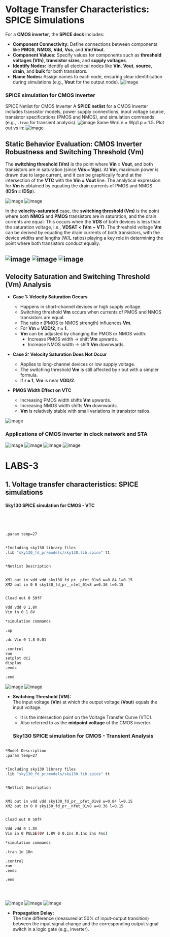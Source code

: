 #  Voltage Transfer Characteristics: SPICE Simulations 
For a **CMOS inverter**, the **SPICE deck** includes:

- **Component Connectivity:** Define connections between components like **PMOS**, **NMOS**, **Vdd**, **Vss**, and **Vin/Vout**. 
- **Component Values:** Specify values for components such as **threshold voltages (Vth)**, **transistor sizes**, and **supply voltages**.
- **Identify Nodes:** Identify all electrical nodes like **Vin**, **Vout**, **source**, **drain**, and **bulk** for both transistors.
- **Name Nodes:** Assign names to each node, ensuring clear identification during simulations (e.g., **Vout** for the output node).
![image](https://github.com/manohargumma/INTRODUCTION-TO-CIRCUIT-DESIGN-AND-SPICE-SIMUATIONS/blob/931a2bdce0f0a3debb588666d832a32fe13c7fdb/DAY3/day3pics/Screenshot%20from%202025-10-16%2021-39-24.png)
### SPICE simulation for CMOS inverter
SPICE Netlist for CMOS Inverter 
A **SPICE netlist** for a CMOS inverter includes transistor models, power supply connections, input voltage source, transistor specifications (PMOS and NMOS), and simulation commands (e.g., `.tran` for transient analysis).
![image](https://github.com/manohargumma/INTRODUCTION-TO-CIRCUIT-DESIGN-AND-SPICE-SIMUATIONS/blob/931a2bdce0f0a3debb588666d832a32fe13c7fdb/DAY3/day3pics/Screenshot%20from%202025-10-16%2021-39-58.png)
Same Wn/Ln = Wp/Lp = 1.5. Plot out vs in:
![image](https://github.com/manohargumma/INTRODUCTION-TO-CIRCUIT-DESIGN-AND-SPICE-SIMUATIONS/blob/931a2bdce0f0a3debb588666d832a32fe13c7fdb/DAY3/day3pics/Screenshot%20from%202025-10-16%2021-43-20.png)

## **Static Behavior Evaluation: CMOS Inverter Robustness and Switching Threshold (Vm)**  
The **switching threshold (Vm)** is the point where **Vin = Vout**, and both transistors are in saturation (since **Vds = Vgs**). At **Vm**, maximum power is drawn due to large current, and it can be graphically found at the intersection of the **VTC** with the **Vin = Vout** line. The analytical expression for **Vm** is obtained by equating the drain currents of PMOS and NMOS (**IDSn = IDSp**).

![image](https://github.com/manohargumma/INTRODUCTION-TO-CIRCUIT-DESIGN-AND-SPICE-SIMUATIONS/blob/931a2bdce0f0a3debb588666d832a32fe13c7fdb/DAY3/day3pics/Screenshot%20from%202025-10-16%2021-44-19.png)
![image](https://github.com/manohargumma/INTRODUCTION-TO-CIRCUIT-DESIGN-AND-SPICE-SIMUATIONS/blob/931a2bdce0f0a3debb588666d832a32fe13c7fdb/DAY3/day3pics/Screenshot%20from%202025-10-16%2021-44-45.png)

In the **velocity-saturated** case, the **switching threshold (Vm)** is the point where both **NMOS** and **PMOS** transistors are in saturation, and the drain currents are equal. This occurs when the **VDS** of both devices is less than the saturation voltage, i.e., **VDSAT < (Vm − VT)**. The threshold voltage **Vm** can be derived by equating the drain currents of both transistors, with the device widths and lengths (W/L ratios) playing a key role in determining the point where both transistors conduct equally.

![image](https://github.com/manohargumma/INTRODUCTION-TO-CIRCUIT-DESIGN-AND-SPICE-SIMUATIONS/blob/931a2bdce0f0a3debb588666d832a32fe13c7fdb/DAY3/day3pics/Screenshot%20from%202025-10-16%2021-45-51.png)
![image](https://github.com/manohargumma/INTRODUCTION-TO-CIRCUIT-DESIGN-AND-SPICE-SIMUATIONS/blob/931a2bdce0f0a3debb588666d832a32fe13c7fdb/DAY3/day3pics/Screenshot%20from%202025-10-16%2021-46-19.png)
![image](https://github.com/manohargumma/INTRODUCTION-TO-CIRCUIT-DESIGN-AND-SPICE-SIMUATIONS/blob/931a2bdce0f0a3debb588666d832a32fe13c7fdb/DAY3/day3pics/Screenshot%20from%202025-10-16%2021-48-04.png)
---

## Velocity Saturation and Switching Threshold (Vm) Analysis

- **Case 1: Velocity Saturation Occurs**  
  - Happens in short-channel devices or high supply voltage.  
  - Switching threshold **Vm** occurs when currents of PMOS and NMOS transistors are equal.  
  - The ratio **r** (PMOS to NMOS strength) influences **Vm**.  
  - For **Vm ≈ VDD/2**, **r ≈ 1**.  
  - **Vm** can be adjusted by changing the PMOS or NMOS width:  
    - Increase PMOS width → shift **Vm** upwards.  
    - Increase NMOS width → shift **Vm** downwards.  

- **Case 2: Velocity Saturation Does Not Occur**  
  - Applies to long-channel devices or low supply voltage.  
  - The switching threshold **Vm** is still affected by **r** but with a simpler formula.  
  - If **r ≈ 1**, **Vm** is near **VDD/2**.

- **PMOS Width Effect on VTC**  
  - Increasing PMOS width shifts **Vm** upwards.  
  - Increasing NMOS width shifts **Vm** downwards.  
  - **Vm** is relatively stable with small variations in transistor ratios.

![image](https://github.com/manohargumma/INTRODUCTION-TO-CIRCUIT-DESIGN-AND-SPICE-SIMUATIONS/blob/1007403bf643e51b75e9906e83a9e1f0188b6369/DAY3/day3pics/Screenshot%20from%202025-10-16%2021-54-58.png)
### Applications of CMOS inverter in clock network and STA
![image](https://github.com/manohargumma/INTRODUCTION-TO-CIRCUIT-DESIGN-AND-SPICE-SIMUATIONS/blob/1007403bf643e51b75e9906e83a9e1f0188b6369/DAY3/day3pics/Screenshot%20from%202025-10-16%2021-55-45.png)
![image](https://github.com/manohargumma/INTRODUCTION-TO-CIRCUIT-DESIGN-AND-SPICE-SIMUATIONS/blob/1007403bf643e51b75e9906e83a9e1f0188b6369/DAY3/day3pics/Screenshot%20from%202025-10-16%2021-56-15.png)
![image](https://github.com/manohargumma/INTRODUCTION-TO-CIRCUIT-DESIGN-AND-SPICE-SIMUATIONS/blob/1007403bf643e51b75e9906e83a9e1f0188b6369/DAY3/day3pics/Screenshot%20from%202025-10-16%2021-56-38.png)
![image](https://github.com/manohargumma/INTRODUCTION-TO-CIRCUIT-DESIGN-AND-SPICE-SIMUATIONS/blob/1007403bf643e51b75e9906e83a9e1f0188b6369/DAY3/day3pics/Screenshot%20from%202025-10-16%2021-56-44.png)
# LABS-3
## 1. Voltage transfer characteristics: SPICE simulations
#### Sky130 SPICE simulation for CMOS - VTC

```bash



     
.param temp=27


*Including sky130 library files
.lib "sky130_fd_pr/models/sky130.lib.spice" tt


*Netlist Description


XM1 out in vdd vdd sky130_fd_pr__pfet_01v8 w=0.84 l=0.15
XM2 out in 0 0 sky130_fd_pr__nfet_01v8 w=0.36 l=0.15


Cload out 0 50fF

Vdd vdd 0 1.8V
Vin in 0 1.8V

*simulation commands

.op

.dc Vin 0 1.8 0.01

.control
run
setplot dc1
display
.endc

.end

 ```       
![image](https://github.com/manohargumma/INTRODUCTION-TO-CIRCUIT-DESIGN-AND-SPICE-SIMUATIONS/blob/adf92648afa74771e56fa76a69d2d8d43c95923c/DAY3/day3pics/Screenshot%20from%202025-10-16%2022-21-12.png)
![image](https://github.com/manohargumma/INTRODUCTION-TO-CIRCUIT-DESIGN-AND-SPICE-SIMUATIONS/blob/adf92648afa74771e56fa76a69d2d8d43c95923c/DAY3/day3pics/Screenshot%20from%202025-10-16%2022-21-32.png)
- **Switching Threshold (VM):**  
  The input voltage (**Vin**) at which the output voltage (**Vout**) equals the input voltage.  
  - It is the intersection point on the Voltage Transfer Curve (VTC).  
  - Also referred to as the **midpoint voltage** of the CMOS inverter.

  ### Sky130 SPICE simulation for CMOS - Transient Analysis
```bash

*Model Description
.param temp=27


*Including sky130 library files
.lib "sky130_fd_pr/models/sky130.lib.spice" tt


*Netlist Description


XM1 out in vdd vdd sky130_fd_pr__pfet_01v8 w=0.84 l=0.15
XM2 out in 0 0 sky130_fd_pr__nfet_01v8 w=0.36 l=0.15


Cload out 0 50fF

Vdd vdd 0 1.8V
Vin in 0 PULSE(0V 1.8V 0 0.1ns 0.1ns 2ns 4ns)

*simulation commands

.tran 1n 10n

.control
run
.endc

.end


     

 ```   
  ![image](https://github.com/manohargumma/INTRODUCTION-TO-CIRCUIT-DESIGN-AND-SPICE-SIMUATIONS/blob/0b4d5b25ac94c10d92a98653432af855bafa745f/DAY3/day3pics/Screenshot%20from%202025-10-16%2012-20-46.png)
  ![image](https://github.com/manohargumma/INTRODUCTION-TO-CIRCUIT-DESIGN-AND-SPICE-SIMUATIONS/blob/0b4d5b25ac94c10d92a98653432af855bafa745f/DAY3/day3pics/Screenshot%20from%202025-10-16%2012-23-47.png)
  ![image](https://github.com/manohargumma/INTRODUCTION-TO-CIRCUIT-DESIGN-AND-SPICE-SIMUATIONS/blob/0b4d5b25ac94c10d92a98653432af855bafa745f/DAY3/day3pics/Screenshot%20from%202025-10-16%2012-25-03.png)
- **Propagation Delay:**  
  The time difference (measured at 50% of input-output transition) between the input signal change and the corresponding output signal switch in a logic gate (e.g., inverter).
